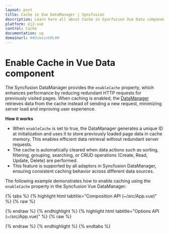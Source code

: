```yaml
---
layout: post
title: Cache in Vue DataManager | Syncfusion
description: Learn here all about Cache in Syncfusion Vue Data component of Syncfusion Essential JS 2 and more details.
platform: ej2-vue
control: Cache 
documentation: ug
domainurl: ##DomainURL##
---
```


# Enable Cache in Vue Data component

The Syncfusion DataManager provides the `enableCache` property, which enhances performance by reducing redundant HTTP requests for previously visited pages. When caching is enabled, the [DataManager](https://ej2.syncfusion.com/documentation/api/data/dataManager/) retrieves data from the cache instead of sending a new request, minimizing server load and improving user experience.

**How it works**

* When `enableCache` is set to true, the DataManager generates a unique ID at initialization and uses it to store previously loaded page data in cache memory. This enables efficient data retrieval without redundant server requests.
* The cache is automatically cleared when data actions such as sorting, filtering, grouping, searching, or CRUD operations (Create, Read, Update, Delete) are performed.
* This feature is supported by all adaptors in Syncfusion DataManager, ensuring consistent caching behavior across different data sources.

The following example demonstrates how to enable caching using the `enableCache` property in the Syncfusion Vue DataManager:

{% tabs %}
{% highlight html tabtitle="Composition API (~/src/App.vue)" %}
{% raw %}

<template>
  <div id="app">
    <ejs-grid :dataSource="data">
      <e-columns>
        <e-column field='OrderID' headerText='Order ID' width='100' textAlign='Right'></e-column>
        <e-column field='CustomerID' headerText='Customer ID' width='100'></e-column>
        <e-column field='EmployeeID' headerText='Employee ID' width='100' textAlign='Right'></e-column>
        <e-column field="OrderDate" headerText="Order Date" format="yMd" textAlign="Right" width="120"></e-column>
      </e-columns>
    </ejs-grid>
  </div>
</template>
<script setup>
import { DataManager, WebApiAdaptor } from '@syncfusion/ej2-data';
import { GridComponent as EjsGrid, ColumnsDirective as EColumns, ColumnDirective as EColumn } from '@syncfusion/ej2-vue-grids';

const data = new DataManager({ 
  url: "https://services.syncfusion.com/vue/production/api/Orders",
  adaptor: new WebApiAdaptor(),
  crossDomain: true,
  enableCache: true // Enables caching to prevent repeated HTTP requests.
});
</script>
<style>
@import "../node_modules/@syncfusion/ej2-base/styles/tailwind.css";
@import "../node_modules/@syncfusion/ej2-buttons/styles/tailwind.css";
@import "../node_modules/@syncfusion/ej2-calendars/styles/tailwind.css";
@import "../node_modules/@syncfusion/ej2-dropdowns/styles/tailwind.css";
@import "../node_modules/@syncfusion/ej2-inputs/styles/tailwind.css";
@import "../node_modules/@syncfusion/ej2-navigations/styles/tailwind.css";
@import "../node_modules/@syncfusion/ej2-popups/styles/tailwind.css";
@import "../node_modules/@syncfusion/ej2-splitbuttons/styles/tailwind.css";
@import "../node_modules/@syncfusion/ej2-vue-grids/styles/tailwind.css";
</style>

{% endraw %}
{% endhighlight %}
{% highlight html tabtitle="Options API (~/src/App.vue)" %}
{% raw %}

<template>
  <div id="app">
    <ejs-grid :dataSource="data">
      <e-columns>
        <e-column field='OrderID' headerText='Order ID' width='100' textAlign='Right'></e-column>
        <e-column field='CustomerID' headerText='Customer ID' width='100'></e-column>
        <e-column field='EmployeeID' headerText='Employee ID' width='100' textAlign='Right'></e-column>
        <e-column field="OrderDate" headerText="Order Date" format="yMd" textAlign="Right" width="120"></e-column>
      </e-columns>
    </ejs-grid>
  </div>
</template>
<script>
import { GridComponent, ColumnDirective, ColumnsDirective } from "@syncfusion/ej2-vue-grids";
import { DataManager, WebApiAdaptor } from "@syncfusion/ej2-data";

export default {
  components: {
    'ejs-grid': GridComponent,
    'e-column': ColumnDirective,
    'e-columns': ColumnsDirective
  },
  data: () => {
    return {
      data: new DataManager({
        url: "https://services.syncfusion.com/vue/production/api/Orders",
        adaptor: new WebApiAdaptor(),
        crossDomain: true,
        enableCache: true // Enables caching to prevent repeated HTTP requests.
      })
    };
  }
}
</script>
<style>
@import "../node_modules/@syncfusion/ej2-base/styles/tailwind.css";
@import "../node_modules/@syncfusion/ej2-buttons/styles/tailwind.css";
@import "../node_modules/@syncfusion/ej2-calendars/styles/tailwind.css";
@import "../node_modules/@syncfusion/ej2-dropdowns/styles/tailwind.css";
@import "../node_modules/@syncfusion/ej2-inputs/styles/tailwind.css";
@import "../node_modules/@syncfusion/ej2-navigations/styles/tailwind.css";
@import "../node_modules/@syncfusion/ej2-popups/styles/tailwind.css";
@import "../node_modules/@syncfusion/ej2-splitbuttons/styles/tailwind.css";
@import "../node_modules/@syncfusion/ej2-vue-grids/styles/tailwind.css";
</style>

{% endraw %}
{% endhighlight %}
{% endtabs %}